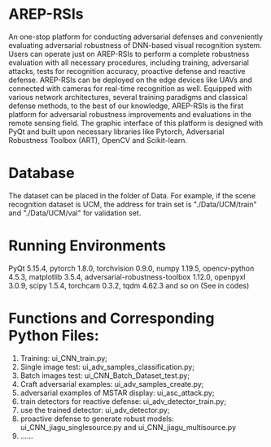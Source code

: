 # AREP-RSIs
An one-stop platform for conducting adversarial defenses and conveniently evaluating adversarial robustness of DNN-based visual recognition system.
Users can operate just on AREP-RSIs to perform a complete robustness evaluation with all necessary procedures, including training, adversarial attacks, tests for recognition accuracy, proactive defense and reactive defense. AREP-RSIs can be deployed on the edge devices like UAVs and connected with cameras for real-time recognition as well. Equipped with various network architectures, several training paradigms and classical defense methods, to the best of our knowledge, AREP-RSIs is the first platform for adversarial robustness improvements and evaluations in the remote sensing field. 
The graphic interface of this platform is designed with PyQt and built upon necessary libraries like Pytorch, Adversarial Robustness Toolbox (ART), OpenCV  and Scikit-learn.

# Database
The dataset can be placed in the folder of Data. For example, if the scene recognition dataset is UCM, the address for train set is "./Data/UCM/train" and "./Data/UCM/val" for validation set.

# Running Environments
PyQt 5.15.4, pytorch 1.8.0, torchvision 0.9.0, numpy 1.19.5, opencv-python 4.5.3, matplotlib 3.5.4, adversarial-robustness-toolbox 1.12.0, openpyxl 3.0.9, scipy 1.5.4, torchcam 0.3.2, tqdm 4.62.3 and so on (See in codes)

# Functions and Corresponding Python Files:
1. Training: ui_CNN_train.py;
2. Single image test: ui_adv_samples_classification.py;
3. Batch images test: ui_CNN_Batch_Dataset_test.py;
4. Craft adversarial examples: ui_adv_samples_create.py;
5. adversarial examples of MSTAR display: ui_asc_attack.py;
6. train detectors for reactive defense: ui_adv_detector_train.py;
7. use the trained detector: ui_adv_detector.py;
8. proactive defense to generate robust models: ui_CNN_jiagu_singlesource.py and ui_CNN_jiagu_multisource.py
9. ......
